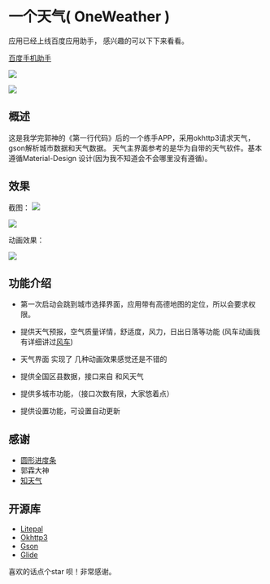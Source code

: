 # 一个天气( OneWeather )

应用已经上线百度应用助手，
感兴趣的可以下下来看看。

[百度手机助手](http://shouji.baidu.com/software/22060484.html)

![](http://i.imgur.com/wWooDOP.png)

![](http://i.imgur.com/4aqqnAj.png)

## 概述
这是我学完郭神的《第一行代码》后的一个练手APP，采用okhttp3请求天气，gson解析城市数据和天气数据。
天气主界面参考的是华为自带的天气软件。基本遵循Material-Design 设计(因为我不知道会不会哪里没有遵循)。

## 效果
截图：
![](http://i.imgur.com/D5Mr1Yw.jpg)

![](http://i.imgur.com/sK1Eeka.jpg)

动画效果：

![](http://i.imgur.com/TftUsPe.gif)

## 功能介绍

* 第一次启动会跳到城市选择界面，应用带有高德地图的定位，所以会要求权限。

* 提供天气预报，空气质量详情，舒适度，风力，日出日落等功能
  (风车动画我有详细讲过[风车](https://github.com/YugengWang/Windmill))
* 天气界面 实现了 几种动画效果感觉还是不错的

* 提供全国区县数据，接口来自 和风天气

* 提供多城市功能，（接口次数有限，大家悠着点）

* 提供设置功能，可设置自动更新

## 感谢
* [圆形进度条](https://github.com/MyLifeMyTravel/CircleProgress)
* 郭霖大神
* [知天气](https://github.com/SilenceDut/KnowWeather)

## 开源库
* [Litepal](https://github.com/LitePalFramework/LitePal)
* [Okhttp3](https://github.com/square/okhttp)
* [Gson](https://github.com/google/gson)
* [Glide](https://github.com/bumptech/glide)


喜欢的话点个star 呗！非常感谢。
